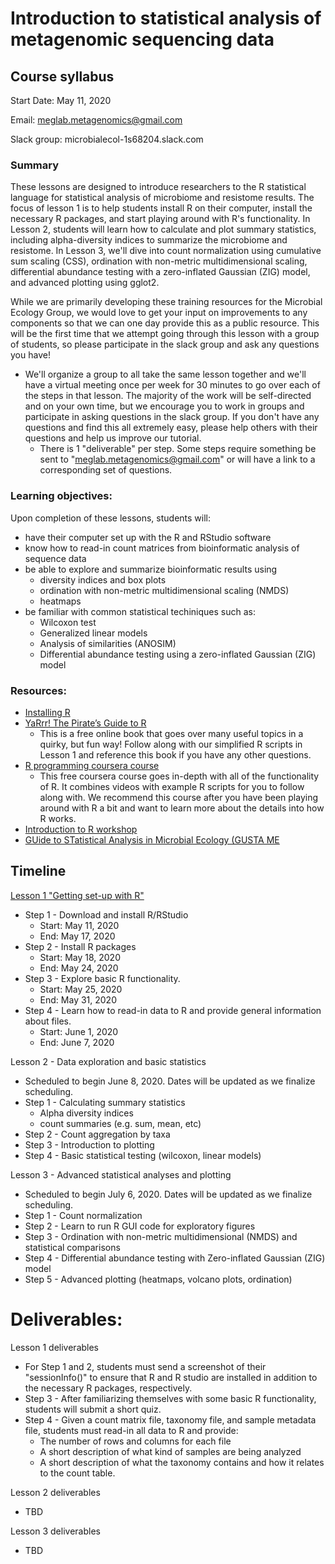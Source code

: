 # Introduction to statistical analysis of metagenomic sequencing data
## Course syllabus
Start Date: May 11, 2020

Email: meglab.metagenomics@gmail.com

Slack group: microbialecol-1s68204.slack.com

### Summary
These lessons are designed to introduce researchers to the R statistical language for statistical analysis of microbiome and resistome results. The focus of lesson 1 is to help students install R on their computer, install the necessary R packages, and start playing around with R's functionality. In Lesson 2, students will learn how to calculate and plot summary statistics, including alpha-diversity indices to summarize the microbiome and resistome. In Lesson 3, we'll dive into count normalization using cumulative sum scaling (CSS), ordination with non-metric multidimensional scaling, differential abundance testing with a zero-inflated Gaussian (ZIG) model, and advanced plotting using gglot2.

While we are primarily developing these training resources for the Microbial Ecology Group, we would love to get your input on improvements to any components so that we can one day provide this as a public resource. This will be the first time that we attempt going through this lesson with a group of students, so please participate in the slack group and ask any questions you have!
* We'll organize a group to all take the same lesson together and we'll have a virtual meeting once per week for 30 minutes to go over each of the steps in that lesson. The majority of the work will be self-directed and on your own time, but we encourage you to work in groups and participate in asking questions in the slack group. If you don't have any questions and find this all extremely easy, please help others with their questions and help us improve our tutorial.
  * There is 1 "deliverable" per step. Some steps require something be sent to "meglab.metagenomics@gmail.com" or will have a link to a corresponding set of questions.


### Learning objectives:
Upon completion of these lessons, students will:
* have their computer set up with the R and RStudio software
* know how to read-in count matrices from bioinformatic analysis of sequence data
* be able to explore and summarize bioinformatic results using
  * diversity indices and box plots
  * ordination with non-metric multidimensional scaling (NMDS)
  * heatmaps
* be familiar with common statistical techiniques such as:
  * Wilcoxon test
  * Generalized linear models
  * Analysis of similarities (ANOSIM)
  * Differential abundance testing using a zero-inflated Gaussian (ZIG) model

### Resources:
* [Installing R](https://www.datacamp.com/community/tutorials/installing-R-windows-mac-ubuntu)
* [YaRrr! The Pirate’s Guide to R](https://bookdown.org/ndphillips/YaRrr/)
  * This is a free online book that goes over many useful topics in a quirky, but fun way! Follow along with our simplified R scripts in Lesson 1 and reference this book if you have any other questions.
* [R programming coursera course](https://www.coursera.org/learn/r-programming)
  * This free coursera course goes in-depth with all of the functionality of R. It combines videos with example R scripts for you to follow along with. We recommend this course after you have been playing around with R a bit and want to learn more about the details into how R works.
* [Introduction to R workshop](https://bioinformatics.ca/workshops/2018-introduction-to-R/)
* [GUide to STatistical Analysis in Microbial Ecology (GUSTA ME](https://mb3is.megx.net/gustame)


## Timeline
[Lesson 1 "Getting set-up with R"](https://github.com/EnriqueDoster/Bioinformatic_resources/blob/master/Onboarding_training/Statistics_onboarding/Statistics_lesson_1.md)
* Step 1 - Download and install R/RStudio
  * Start: May 11, 2020 
  * End: May 17, 2020
* Step 2 - Install R packages
  * Start: May 18, 2020
  * End: May 24, 2020
* Step 3 - Explore basic R functionality.
  * Start: May 25, 2020
  * End: May 31, 2020
* Step 4 - Learn how to read-in data to R and provide general information about files.
  * Start: June 1, 2020
  * End: June 7, 2020

Lesson 2 - Data exploration and basic statistics
* Scheduled to begin June 8, 2020. Dates will be updated as we finalize scheduling.
* Step 1 - Calculating summary statistics
  * Alpha diversity indices
  * count summaries (e.g. sum, mean, etc)
* Step 2 - Count aggregation by taxa
* Step 3 - Introduction to plotting
* Step 4 - Basic statistical testing (wilcoxon, linear models)

Lesson 3 - Advanced statistical analyses and plotting
* Scheduled to begin July 6, 2020. Dates will be updated as we finalize scheduling.
* Step 1 - Count normalization
* Step 2 - Learn to run R GUI code for exploratory figures
* Step 3 - Ordination with non-metric multidimensional (NMDS) and statistical comparisons
* Step 4 - Differential abundance testing with Zero-inflated Gaussian (ZIG) model
* Step 5 - Advanced plotting (heatmaps, volcano plots, ordination)
   
   

# Deliverables:
Lesson 1 deliverables
* For Step 1 and 2, students must send a screenshot of their "sessionInfo()" to ensure that R and R studio are installed in addition to the necessary R packages, respectively.
* Step 3 - After familiarizing themselves with some basic R functionality, students will submit a short quiz.
* Step 4 - Given a count matrix file, taxonomy file, and sample metadata file, students must read-in all data to R and provide:
  * The number of rows and columns for each file
  * A short description of what kind of samples are being analyzed
  * A short description of what the taxonomy contains and how it relates to the count table.

Lesson 2 deliverables
* TBD

Lesson 3 deliverables
* TBD


